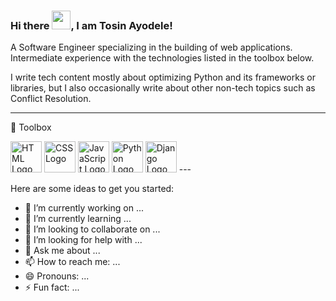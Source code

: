 ### Hi there <img src="https://raw.githubusercontent.com/MartinHeinz/MartinHeinz/master/wave.gif" width="30px">, I am Tosin Ayodele!


A Software Engineer specializing in the building of web applications. Intermediate experience with the technologies listed in the toolbox below.

I write tech content mostly about optimizing Python and its frameworks or libraries, but I also occasionally write about other non-tech topics such as Conflict Resolution. 

---

🧰  Toolbox

 <img src="https://cdn.worldvectorlogo.com/logos/html5.svg" alt="HTML Logo" width="50" height="50"/> 
<img src="https://cdn.worldvectorlogo.com/logos/css3.svg" alt="CSS Logo" width="50" height="50"/> 
 <img src="https://cdn.worldvectorlogo.com/logos/javascript.svg" alt="JavaScript Logo" width="50" height="50"/>
 <img src="https://cdn.worldvectorlogo.com/logos/python-5.svg" alt="Python Logo" width="50" height="50"/>
<img src="https://cdn.worldvectorlogo.com/logos/django-community.svg" alt="Django Logo" width="50" height="50"/>
---


Here are some ideas to get you started:

- 🔭 I’m currently working on ...
- 🌱 I’m currently learning ...
- 👯 I’m looking to collaborate on ...
- 🤔 I’m looking for help with ...
- 💬 Ask me about ...
- 📫 How to reach me: ...
- 😄 Pronouns: ...
- ⚡ Fun fact: ...

